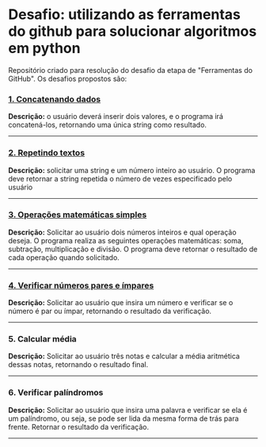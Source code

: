 # Desafio: utilizando as ferramentas do github para solucionar algoritmos em python
Repositório criado para resolução do desafio da etapa de "Ferramentas do GitHub". Os desafios propostos são:

### **[1. Concatenando dados](https://github.com/milemoliveira/desafio-codespace-dio/blob/main/desafios/concat.py)**  
**Descrição:** o usuário deverá inserir dois valores, e o programa irá concatená-los, retornando uma única string como resultado. 

----

### **[2. Repetindo textos](https://github.com/milemoliveira/desafio-codespace-dio/blob/main/desafios/repeticao.py)**
**Descrição:** solicitar uma string e um número inteiro ao usuário. O programa deve retornar a string repetida o número de vezes especificado pelo usuário

----

### **[3. Operações matemáticas simples](https://github.com/milemoliveira/desafio-codespace-dio/blob/main/desafios/opMat.py)**
**Descrição:** Solicitar ao usuário dois números inteiros e qual operação deseja. O programa realiza as seguintes operações matemáticas: soma, subtração, multiplicação e divisão. O programa deve retornar o resultado de cada operação quando solicitado. 

----

### **[4. Verificar números pares e ímpares](https://github.com/milemoliveira/desafio-codespace-dio/blob/main/desafios/parImpart.py)**
**Descrição:** Solicitar ao usuário que insira um número e verificar se o número é par ou ímpar, retornando o resultado da verificação.

----

### **5. Calcular média**  
**Descrição:** Solicitar ao usuário três notas e calcular a média aritmética dessas notas, retornando o resultado final.

----

### **6. Verificar palíndromos**
**Descrição:** Solicitar ao usuário que insira uma palavra e verificar se ela é um palíndromo, ou seja, se pode ser lida da mesma forma de trás para frente. Retornar o resultado da verificação.

----
